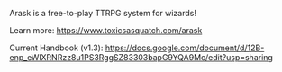 Arask is a free-to-play TTRPG system for wizards!

Learn more: 
https://www.toxicsasquatch.com/arask

Current Handbook (v1.3): 
https://docs.google.com/document/d/12B-enp_eWlXRNRzz8u1PS3RggSZ83303bapG9YQA9Mc/edit?usp=sharing
